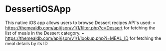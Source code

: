 # DessertiOSApp
This native iOS app allows users to browse Dessert recipes
API's used:
•  https://themealdb.com/api/json/v1/1/filter.php?c=Dessert for fetching the list of meals in the Dessert category.
• https://themealdb.com/api/json/v1/1/lookup.php?i=MEAL_ID for fetching the meal details by its ID
